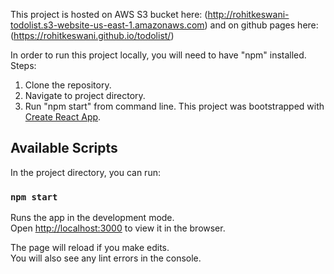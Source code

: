 This project is hosted on AWS S3 bucket here: (http://rohitkeswani-todolist.s3-website-us-east-1.amazonaws.com)
and on github pages here: (https://rohitkeswani.github.io/todolist/)

In order to run this project locally, you will need to have "npm" installed.
Steps:
1. Clone the repository.
2. Navigate to project directory.
3. Run "npm start" from command line.
This project was bootstrapped with [Create React App](https://github.com/facebook/create-react-app).

## Available Scripts

In the project directory, you can run:

### `npm start`

Runs the app in the development mode.<br />
Open [http://localhost:3000](http://localhost:3000) to view it in the browser.

The page will reload if you make edits.<br />
You will also see any lint errors in the console.